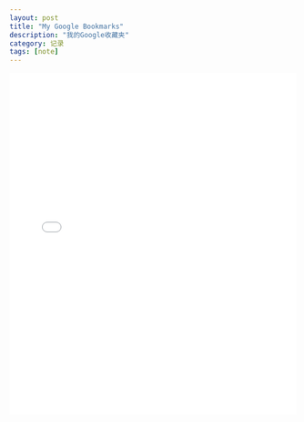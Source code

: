 ```yaml
---
layout: post
title: "My Google Bookmarks"
description: "我的Google收藏夹"
category: 记录
tags: [note]
---
```


<div style="width: 100%;height: 600px; overflow: hidden">
    <iframe src="/files/GoogleBookmarks.html" width="100%" height="100%" frameborder="0"></iframe>
</div>

